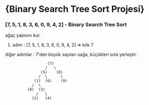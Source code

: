 # {Binary Search Tree Sort Projesi}

### [7, 5, 1, 8, 3, 6, 0, 9, 4, 2] - Binary Search Tree Sort

 ağaç yapısını kur.

1. adım : [7, 5, 1, 8, 3, 6, 0, 9, 4, 2] => kök 7


diğer adımlar :  7'den büyük sayıları sağa, küçükleri sola yerleştir.  

                       (7)
                      /   \
                    (5)    (8)
                   /  \      \
                 (1)  (6)    (9)
                /  \             
              (0)  (3)
                  /   \
                (2)   (4)